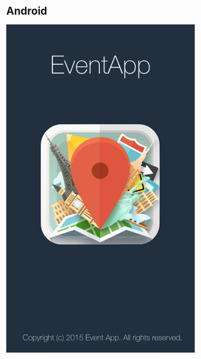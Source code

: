 # Android

![alt tag](https://github.com/Relay-eventapp/Android/blob/master/app/src/main/res/drawable-hdpi/splashpic.png)
